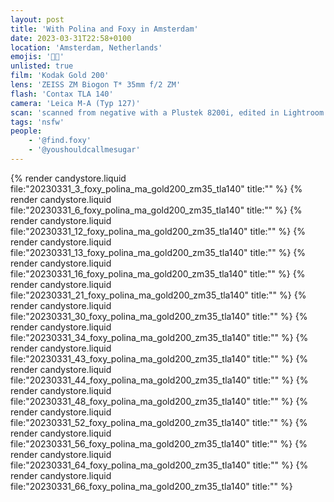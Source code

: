 ```yaml
---
layout: post
title: 'With Polina and Foxy in Amsterdam'
date: 2023-03-31T22:58+0100
location: 'Amsterdam, Netherlands'
emojis: '🔞👯'
unlisted: true
film: 'Kodak Gold 200'
lens: 'ZEISS ZM Biogon T* 35mm f/2 ZM'
flash: 'Contax TLA 140'
camera: 'Leica M-A (Typ 127)'
scan: 'scanned from negative with a Plustek 8200i, edited in Lightroom'
tags: 'nsfw'
people: 
    - '@find.foxy'
    - '@youshouldcallmesugar'
---
```


{% render candystore.liquid file:"20230331_3_foxy_polina_ma_gold200_zm35_tla140" title:"" %}
{% render candystore.liquid file:"20230331_6_foxy_polina_ma_gold200_zm35_tla140" title:"" %}
{% render candystore.liquid file:"20230331_12_foxy_polina_ma_gold200_zm35_tla140" title:"" %}
{% render candystore.liquid file:"20230331_13_foxy_polina_ma_gold200_zm35_tla140" title:"" %}
{% render candystore.liquid file:"20230331_16_foxy_polina_ma_gold200_zm35_tla140" title:"" %}
{% render candystore.liquid file:"20230331_21_foxy_polina_ma_gold200_zm35_tla140" title:"" %}
{% render candystore.liquid file:"20230331_30_foxy_polina_ma_gold200_zm35_tla140" title:"" %}
{% render candystore.liquid file:"20230331_34_foxy_polina_ma_gold200_zm35_tla140" title:"" %}
{% render candystore.liquid file:"20230331_43_foxy_polina_ma_gold200_zm35_tla140" title:"" %}
{% render candystore.liquid file:"20230331_44_foxy_polina_ma_gold200_zm35_tla140" title:"" %}
{% render candystore.liquid file:"20230331_48_foxy_polina_ma_gold200_zm35_tla140" title:"" %}
{% render candystore.liquid file:"20230331_52_foxy_polina_ma_gold200_zm35_tla140" title:"" %}
{% render candystore.liquid file:"20230331_56_foxy_polina_ma_gold200_zm35_tla140" title:"" %}
{% render candystore.liquid file:"20230331_64_foxy_polina_ma_gold200_zm35_tla140" title:"" %}
{% render candystore.liquid file:"20230331_66_foxy_polina_ma_gold200_zm35_tla140" title:"" %}